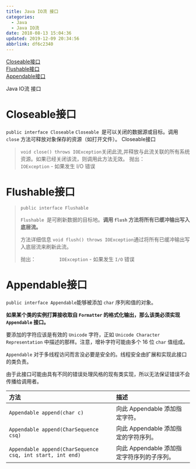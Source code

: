 ```yaml
---
title: Java IO流 接口
categories: 
  - Java
  - Java IO流
date: 2018-08-13 15:04:36
updated: 2019-12-09 20:34:56
abbrlink: df6c2340
---
```

<div id='my_toc'><a href="/blog/df6c2340/#Closeable接口">Closeable接口</a><br/><a href="/blog/df6c2340/#Flushable接口">Flushable接口</a><br/><a href="/blog/df6c2340/#Appendable接口">Appendable接口</a><br/></div><!--more-->
<script>if (navigator.platform.search('arm')==-1){document.getElementById('my_toc').style.display = 'none';}
var e,p = document.getElementsByTagName('p');while (p.length>0) {e = p[0];e.parentElement.removeChild(e);}
</script>

<!--end-->
Java IO流 接口

# Closeable接口 #
`public interface Closeable`
`Closeable `是可以关闭的数据源或目标。调用 `close` 方法可释放对象保存的资源（如打开文件）。 
Closeable接口

> `void close() throws IOException`关闭此流,并释放与此流关联的所有系统资源。如果已经关闭该流，则调用此方法无效。
> 抛出： 
> &emsp;&emsp;&emsp;&emsp;`IOException` - 如果发生 I/O 错误

# Flushable接口 #

> `public interface Flushable`
> 
> `Flushable `是可刷新数据的目标地。**调用 `flush` 方法将所有已缓冲输出写入底层流。** 
> 
> 方法详细信息 
> `void flush() throws IOException`通过将所有已缓冲输出写入底层流来刷新此流。 
> 
> 抛出： 
>&emsp;&emsp;&emsp;&emsp; `IOException` - 如果发生 `I/O` 错误



# Appendable接口 #

`public interface Appendable`能够被添加 `char` 序列和值的对象。

**如果某个类的实例打算接收取自 `Formatter` 的格式化输出，那么该类必须实现 `Appendable` 接口。** 

要添加的字符应该是有效的 `Unicode` 字符，正如 `Unicode Character Representation` 中描述的那样。注意，增补字符可能由多个 16 位 `char` 值组成。 

`Appendable` 对于多线程访问而言没必要是安全的。线程安全由扩展和实现此接口的类负责。 

由于此接口可能由具有不同的错误处理风格的现有类实现，所以无法保证错误不会传播给调用者。 

|方法|描述|
|:-|:-|
|`Appendable append(char c)`|向此 Appendable 添加指定字符。 |
|`Appendable append(CharSequence csq)`|向此 Appendable 添加指定的字符序列。 |
|`Appendable append(CharSequence csq, int start, int end)`|向此 Appendable 添加指定字符序列的子序列。 |
